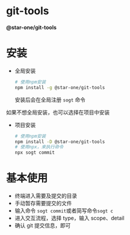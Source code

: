 # git-tools

**@star-one/git-tools**

# 安装

- 全局安装

  ```bash
  # 使用npm安装
  npm install -g @star-one/git-tools
  ```

  安装后会在全局注册 `sogt` 命令

如果不想全局安装，也可以选择在项目中安装

- 项目安装

  ```bash
  # 使用npm安装
  npm install -D @star-one/git-tools
  # 使用npx，来执行命令
  npx sogt commit
  ```

# 基本使用

- 终端进入需要及提交的目录
- 手动暂存需要提交的文件
- 输入命令 `sogt commit`或者简写命令`sogt c`
- 进入交互流程，选择 type，输入 scope、detail
- 确认 git 提交信息，即可
